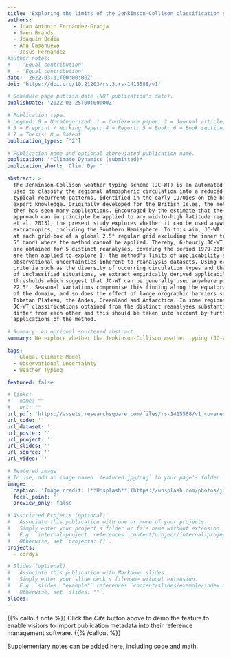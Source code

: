 ```yaml
---
title: 'Exploring the limits of the Jenkinson-Collison classification scheme for atmospheric circulation: A global assessment based on various reanalyses'
authors:
  - Juan Antonio Fernández-Granja
  - Swen Brands
  - Joaquín Bedia
  - Ana Casanueva
  - Jesús Fernández
#author_notes:
#  - 'Equal contribution'
#  - 'Equal contribution'
date: '2022-03-11T00:00:00Z'
doi: 'https://doi.org/10.21203/rs.3.rs-1415588/v1'

# Schedule page publish date (NOT publication's date).
publishDate: '2022-03-25T00:00:00Z'

# Publication type.
# Legend: 0 = Uncategorized; 1 = Conference paper; 2 = Journal article;
# 3 = Preprint / Working Paper; 4 = Report; 5 = Book; 6 = Book section;
# 7 = Thesis; 8 = Patent
publication_types: ['2']

# Publication name and optional abbreviated publication name.
publication: '*Climate Dynamics (submitted)*'
publication_short: 'Clim. Dyn.'

abstract: >
  The Jenkinson-Collison weather typing scheme (JC-WT) is an automated method
  used to classify the regional atmospheric circulation into a reduced number of
  typical recurrent patterns, identified in the early 1970ies on the basis of
  expert knowledge. Originally developed for the British Isles, the method since
  then has seen many applications. Encouraged by the estimate that the JC-WT
  approach can in principle be applied to any mid-to-high latitude region(Jones
  et al, 2013), the present study explores whether it can be used anywhere in the
  extratropics, including the Southern Hemisphere. To this aim, JC-WT is applied
  at each grid-box of a global 2.5° regular grid excluding the inner tropics ( ±
  5° band) where the method cannot be applied. Thereby, 6-hourly JC-WT catalogues
  are obtained for 5 distinct reanalyses, covering the period 1979-2005, which
  are then applied to explore 1) the method's limits of applicability and 2)
  observational uncertainties inherent to reanalysis datasets. Using evaluation
  criteria such as the diversity of occurring circulation types and the frequency
  of unclassified situations, we extract empirically derived applicability
  thresholds which suggest that JC-WT can be generally used anywhere polewards of
  22.5°. Seasonal variations compromise this finding along the equatorward limits
  of the domain, and so does the effect of large orographic barriers such as the
  Tibetan Plateau, the Andes, Greenland and Antarctica. In some regions, the
  JC-WT classifications obtained from the distinct reanalyses substantially
  differ from each other and this should be taken into account by further
  applications of the method.

# Summary. An optional shortened abstract.
summary: We explore whether the Jenkinson-Collison weather typing (JC-WT) scheme can be used anywhere in the extratropics, including the Southern Hemisphere. JC-WT catalogues are obtained for 5 distinct reanalyses.

tags:
  - Global Climate Model
  - Observational Uncertainty
  - Weather Typing

featured: false

# links:
# - name: ""
#   url: ""
url_pdf: 'https://assets.researchsquare.com/files/rs-1415588/v1_covered.pdf'
url_code: ''
url_dataset: ''
url_poster: ''
url_project: ''
url_slides: ''
url_source: ''
url_video: ''

# Featured image
# To use, add an image named `featured.jpg/png` to your page's folder.
image:
  caption: 'Image credit: [**Unsplash**](https://unsplash.com/photos/jdD8gXaTZsc)'
  focal_point: ''
  preview_only: false

# Associated Projects (optional).
#   Associate this publication with one or more of your projects.
#   Simply enter your project's folder or file name without extension.
#   E.g. `internal-project` references `content/project/internal-project/index.md`.
#   Otherwise, set `projects: []`.
projects:
  - cordys

# Slides (optional).
#   Associate this publication with Markdown slides.
#   Simply enter your slide deck's filename without extension.
#   E.g. `slides: "example"` references `content/slides/example/index.md`.
#   Otherwise, set `slides: ""`.
slides:
---
```


{{% callout note %}}
Click the _Cite_ button above to demo the feature to enable visitors to import publication metadata into their reference management software.
{{% /callout %}}

Supplementary notes can be added here, including [code and math](https://wowchemy.com/docs/content/writing-markdown-latex/).
